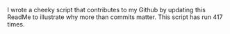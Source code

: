 I wrote a cheeky script that contributes to my Github by updating this ReadMe to illustrate why more than commits matter. This script has run 417 times.
